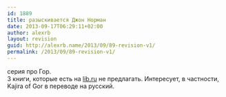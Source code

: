 ```yaml
---
id: 1889
title: разыскивается Джон Норман
date: 2013-09-17T06:29:11+02:00
author: alexrb
layout: revision
guid: http://alexrb.name/2013/09/89-revision-v1/
permalink: /2013/09/89-revision-v1/
---
```

серия про Гор.  
3 книги, которые есть на [lib.ru](http://lib.ru) не предлагать. Интересует, в частности, Kajira of Gor в переводе на русский.